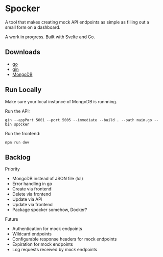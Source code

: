 # Spocker

A tool that makes creating mock API endpoints as simple as filling out a small form on a dashboard.

A work in progress. Built with Svelte and Go.

## Downloads

- [go](https://go.dev/doc/install)
- [gin](https://github.com/gin-gonic/gin#installation)
- [MongoDB](https://docs.mongodb.com/manual/installation/)

## Run Locally

Make sure your local instance of MongoDB is runnning.

Run the API:

```
gin --appPort 5001 --port 5005 --immediate --build . --path main.go --bin spocker
```

Run the frontend:

```
npm run dev
```

## Backlog

Priority

- MongoDB instead of JSON file (lol)
- Error handling in go
- Create via frontend
- Delete via frontend
- Update via API
- Update via frontend
- Package spocker somehow, Docker?

Future

- Authentication for mock endpoints
- Wildcard endpoints
- Configurable response headers for mock endpoints
- Expiration for mock endpoints
- Log requests received by mock endpoints